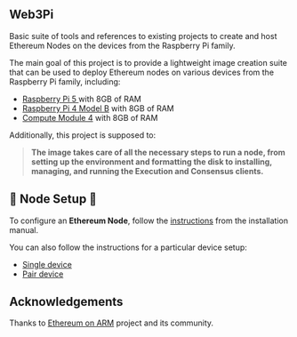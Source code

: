 ## Web3Pi

Basic suite of tools and references to existing projects to create and host Ethereum Nodes on the devices from the Raspberry Pi family.

The main goal of this project is to provide a lightweight image creation suite that can be used to deploy Ethereum nodes on various devices from the Raspberry Pi family, including:

- [Raspberry Pi 5 ](https://www.raspberrypi.com/products/raspberry-pi-5/) with 8GB of RAM
- [Raspberry Pi 4 Model B](https://www.raspberrypi.com/products/raspberry-pi-4-model-b/) with 8GB of RAM
- [Compute Module 4](https://www.raspberrypi.com/products/compute-module-4/) with 8GB of RAM

Additionally, this project is supposed to:


> **The image takes care of all the necessary steps to run a node, from setting up the environment and formatting the disk to installing, managing, and running the Execution and Consensus clients.**


## 🚀 Node Setup 🚀

To configure an **Ethereum Node**, follow the [instructions](https://web3-pi.github.io/setup-guide/) from the installation manual.

You can also follow the instructions for a particular device setup:

- [Single device](https://web3-pi.github.io/setup-guide/GetStart/single-device/)
- [Pair device](https://web3-pi.github.io/setup-guide/GetStart/pair-devices/)


## Acknowledgements
Thanks to [Ethereum on ARM](https://github.com/EOA-Blockchain-Labs/ethereumonarm) project and its community.

